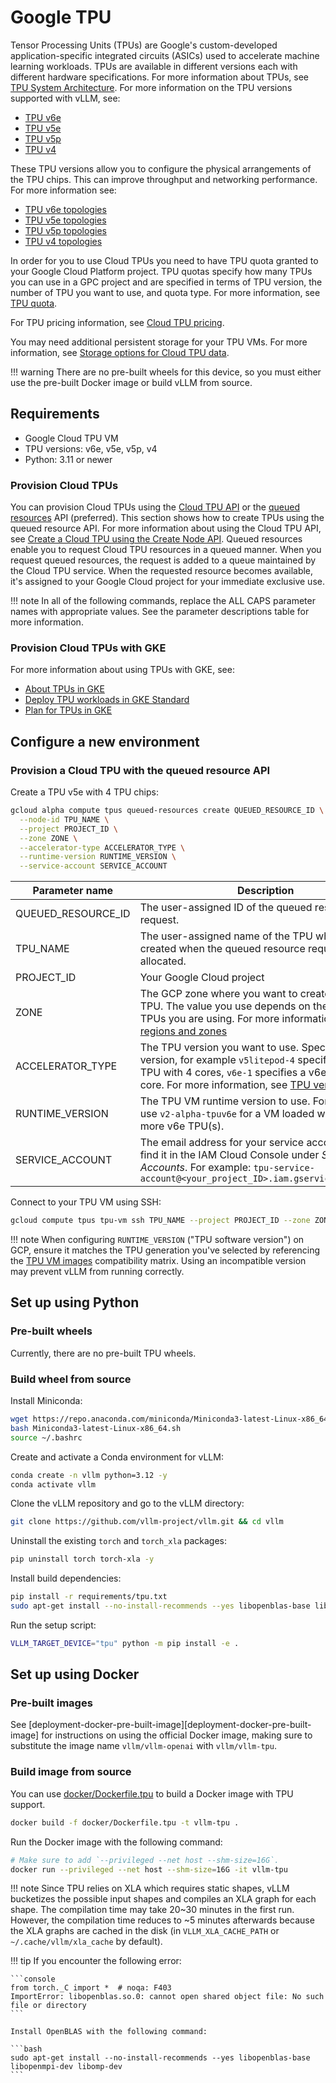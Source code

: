 # Google TPU

Tensor Processing Units (TPUs) are Google's custom-developed application-specific
integrated circuits (ASICs) used to accelerate machine learning workloads. TPUs
are available in different versions each with different hardware specifications.
For more information about TPUs, see [TPU System Architecture](https://cloud.google.com/tpu/docs/system-architecture-tpu-vm).
For more information on the TPU versions supported with vLLM, see:

- [TPU v6e](https://cloud.google.com/tpu/docs/v6e)
- [TPU v5e](https://cloud.google.com/tpu/docs/v5e)
- [TPU v5p](https://cloud.google.com/tpu/docs/v5p)
- [TPU v4](https://cloud.google.com/tpu/docs/v4)

These TPU versions allow you to configure the physical arrangements of the TPU
chips. This can improve throughput and networking performance. For more
information see:

- [TPU v6e topologies](https://cloud.google.com/tpu/docs/v6e#configurations)
- [TPU v5e topologies](https://cloud.google.com/tpu/docs/v5e#tpu-v5e-config)
- [TPU v5p topologies](https://cloud.google.com/tpu/docs/v5p#tpu-v5p-config)
- [TPU v4 topologies](https://cloud.google.com/tpu/docs/v4#tpu-v4-config)

In order for you to use Cloud TPUs you need to have TPU quota granted to your
Google Cloud Platform project. TPU quotas specify how many TPUs you can use in a
GPC project and are specified in terms of TPU version, the number of TPU you
want to use, and quota type. For more information, see [TPU quota](https://cloud.google.com/tpu/docs/quota#tpu_quota).

For TPU pricing information, see [Cloud TPU pricing](https://cloud.google.com/tpu/pricing).

You may need additional persistent storage for your TPU VMs. For more
information, see [Storage options for Cloud TPU data](https://cloud.devsite.corp.google.com/tpu/docs/storage-options).

!!! warning
    There are no pre-built wheels for this device, so you must either use the pre-built Docker image or build vLLM from source.

## Requirements

- Google Cloud TPU VM
- TPU versions: v6e, v5e, v5p, v4
- Python: 3.11 or newer

### Provision Cloud TPUs

You can provision Cloud TPUs using the [Cloud TPU API](https://cloud.google.com/tpu/docs/reference/rest)
or the [queued resources](https://cloud.google.com/tpu/docs/queued-resources)
API (preferred). This section shows how to create TPUs using the queued resource API. For
more information about using the Cloud TPU API, see [Create a Cloud TPU using the Create Node API](https://cloud.google.com/tpu/docs/managing-tpus-tpu-vm#create-node-api).
Queued resources enable you to request Cloud TPU resources in a queued manner.
When you request queued resources, the request is added to a queue maintained by
the Cloud TPU service. When the requested resource becomes available, it's
assigned to your Google Cloud project for your immediate exclusive use.

!!! note
    In all of the following commands, replace the ALL CAPS parameter names with
    appropriate values. See the parameter descriptions table for more information.

### Provision Cloud TPUs with GKE

For more information about using TPUs with GKE, see:

- [About TPUs in GKE](https://cloud.google.com/kubernetes-engine/docs/concepts/tpus)
- [Deploy TPU workloads in GKE Standard](https://cloud.google.com/kubernetes-engine/docs/how-to/tpus)
- [Plan for TPUs in GKE](https://cloud.google.com/kubernetes-engine/docs/concepts/plan-tpus)

## Configure a new environment

### Provision a Cloud TPU with the queued resource API

Create a TPU v5e with 4 TPU chips:

```bash
gcloud alpha compute tpus queued-resources create QUEUED_RESOURCE_ID \
  --node-id TPU_NAME \
  --project PROJECT_ID \
  --zone ZONE \
  --accelerator-type ACCELERATOR_TYPE \
  --runtime-version RUNTIME_VERSION \
  --service-account SERVICE_ACCOUNT
```

| Parameter name     | Description                                                                                                                                                                                              |
|--------------------|----------------------------------------------------------------------------------------------------------------------------------------------------------------------------------------------------------|
| QUEUED_RESOURCE_ID | The user-assigned ID of the queued resource request.                                                                                                                                                     |
| TPU_NAME           | The user-assigned name of the TPU which is created when the queued resource request is allocated.                                                                                                        |
| PROJECT_ID         | Your Google Cloud project                                                                                                                                                                                |
| ZONE               | The GCP zone where you want to create your Cloud TPU. The value you use depends on the version of TPUs you are using. For more information, see [TPU regions and zones]                                  |
| ACCELERATOR_TYPE   | The TPU version you want to use. Specify the TPU version, for example `v5litepod-4` specifies a v5e TPU with 4 cores, `v6e-1` specifies a v6e TPU with 1 core. For more information, see [TPU versions]. |
| RUNTIME_VERSION    | The TPU VM runtime version to use. For example, use `v2-alpha-tpuv6e` for a VM loaded with one or more v6e TPU(s).                                              |
| SERVICE_ACCOUNT    | The email address for your service account. You can find it in the IAM Cloud Console under *Service Accounts*. For example: `tpu-service-account@<your_project_ID>.iam.gserviceaccount.com`              |

Connect to your TPU VM using SSH:

```bash
gcloud compute tpus tpu-vm ssh TPU_NAME --project PROJECT_ID --zone ZONE
```

!!! note
    When configuring `RUNTIME_VERSION` ("TPU software version") on GCP, ensure it matches the TPU generation you've selected by referencing the [TPU VM images] compatibility matrix. Using an incompatible version may prevent vLLM from running correctly.

[TPU versions]: https://cloud.google.com/tpu/docs/runtimes
[TPU VM images]: https://cloud.google.com/tpu/docs/runtimes
[TPU regions and zones]: https://cloud.google.com/tpu/docs/regions-zones

## Set up using Python

### Pre-built wheels

Currently, there are no pre-built TPU wheels.

### Build wheel from source

Install Miniconda:

```bash
wget https://repo.anaconda.com/miniconda/Miniconda3-latest-Linux-x86_64.sh
bash Miniconda3-latest-Linux-x86_64.sh
source ~/.bashrc
```

Create and activate a Conda environment for vLLM:

```bash
conda create -n vllm python=3.12 -y
conda activate vllm
```

Clone the vLLM repository and go to the vLLM directory:

```bash
git clone https://github.com/vllm-project/vllm.git && cd vllm
```

Uninstall the existing `torch` and `torch_xla` packages:

```bash
pip uninstall torch torch-xla -y
```

Install build dependencies:

```bash
pip install -r requirements/tpu.txt
sudo apt-get install --no-install-recommends --yes libopenblas-base libopenmpi-dev libomp-dev
```

Run the setup script:

```bash
VLLM_TARGET_DEVICE="tpu" python -m pip install -e .
```

## Set up using Docker

### Pre-built images

See [deployment-docker-pre-built-image][deployment-docker-pre-built-image] for instructions on using the official Docker image, making sure to substitute the image name `vllm/vllm-openai` with `vllm/vllm-tpu`.

### Build image from source

You can use [docker/Dockerfile.tpu](../../../docker/Dockerfile.tpu) to build a Docker image with TPU support.

```bash
docker build -f docker/Dockerfile.tpu -t vllm-tpu .
```

Run the Docker image with the following command:

```bash
# Make sure to add `--privileged --net host --shm-size=16G`.
docker run --privileged --net host --shm-size=16G -it vllm-tpu
```

!!! note
    Since TPU relies on XLA which requires static shapes, vLLM bucketizes the
    possible input shapes and compiles an XLA graph for each shape. The
    compilation time may take 20~30 minutes in the first run. However, the
    compilation time reduces to ~5 minutes afterwards because the XLA graphs are
    cached in the disk (in `VLLM_XLA_CACHE_PATH` or `~/.cache/vllm/xla_cache` by default).

!!! tip
    If you encounter the following error:

    ```console
    from torch._C import *  # noqa: F403
    ImportError: libopenblas.so.0: cannot open shared object file: No such
    file or directory
    ```

    Install OpenBLAS with the following command:

    ```bash
    sudo apt-get install --no-install-recommends --yes libopenblas-base libopenmpi-dev libomp-dev
    ```
